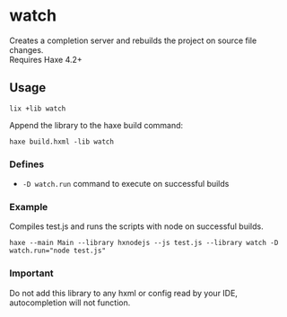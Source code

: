 # watch

Creates a completion server and rebuilds the project on source file changes.  
Requires Haxe 4.2+

## Usage

```
lix +lib watch
```

Append the library to the haxe build command:

```
haxe build.hxml -lib watch
```

### Defines

- `-D watch.run` command to execute on successful builds

### Example

Compiles test.js and runs the scripts with node on successful builds. 

````
haxe --main Main --library hxnodejs --js test.js --library watch -D watch.run="node test.js" 
````

### Important

Do not add this library to any hxml or config read by your IDE, autocompletion
will not function.